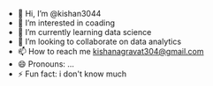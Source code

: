 - 👋 Hi, I’m @kishan3044
- 👀 I’m interested in coading
- 🌱 I’m currently learning data science
- 💞️ I’m looking to collaborate on data analytics
- 📫 How to reach me kishanagravat304@gmail.com
- 😄 Pronouns: ...
- ⚡ Fun fact: i don't know much

<!---
kishan3044/kishan3044 is a ✨ special ✨ repository because its `README.md` (this file) appears on your GitHub profile.
You can click the Preview link to take a look at your changes.
--->
